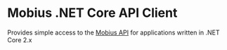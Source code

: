 # Mobius .NET Core API Client
Provides simple access to the [Mobius API](https://mobius.network/docs/) for applications written in .NET Core 2.x
